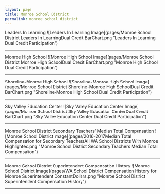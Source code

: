 ```yaml
---
layout: page
title: Monroe School District
permalink: monroe school district
---
```



Leaders In Learning
![Leaders In Learning Image](pages/Monroe School District Leaders In LearningDual Credit BarChart.png "Leaders In Learning Dual Credit Participation")

___

Monroe High School
![Monroe High School Image](pages/Monroe School District Monroe High SchoolDual Credit BarChart.png "Monroe High School Dual Credit Participation")

___

Shoreline-Monroe High School
![Shoreline-Monroe High School Image](pages/Monroe School District Shoreline-Monroe High SchoolDual Credit BarChart.png "Shoreline-Monroe High School Dual Credit Participation")

___

Sky Valley Education Center
![Sky Valley Education Center Image](pages/Monroe School District Sky Valley Education CenterDual Credit BarChart.png "Sky Valley Education Center Dual Credit Participation")

___

Monroe School District Secondary Teachers' Median Total Compensation
![Monroe School District Image](pages/2016-2017Median Total Compensation for Secondary TeachersAll WA School Districts With Monroe Highlighted.png "Monroe School District Secondary Teachers Median Total Compensation")

___

Monroe School District Superintendent Compensation History
![Monroe School District Image](pages/WA School District Compensation History for Monroe Superintendent ConstantDollars.png "Monroe School District Superintendent Compensation History")

___

